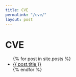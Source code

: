 ```yaml
---
title: CVE
permalink: "/cve/"
layout: post
---
```


<h1>CVE</h1>

<ul>
  {% for post in site.posts %}
    <li>
      <a href="{{ post.url }}">{{ post.title }}</a>
    </li>
  {% endfor %}
</ul>
